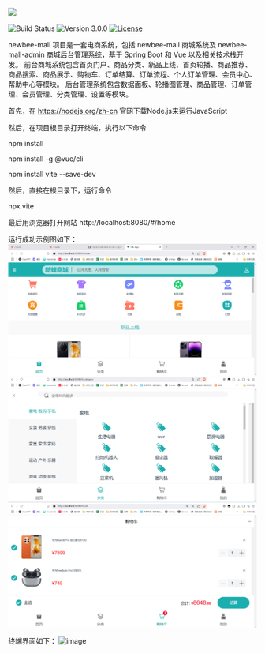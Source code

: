![](static-files/newbee-mall.png)

![Build Status](https://img.shields.io/badge/build-passing-green.svg)
![Version 3.0.0](https://img.shields.io/badge/version-3.0.0-yellow.svg)
[![License](https://img.shields.io/badge/license-GPL3.0-blue.svg)](https://github.com/newbee-ltd/newbee-mall-vue3-app/blob/master/LICENSE)

newbee-mall 项目是一套电商系统，包括 newbee-mall 商城系统及 newbee-mall-admin 商城后台管理系统，基于 Spring Boot 和 Vue 以及相关技术栈开发。 前台商城系统包含首页门户、商品分类、新品上线、首页轮播、商品推荐、商品搜索、商品展示、购物车、订单结算、订单流程、个人订单管理、会员中心、帮助中心等模块。 后台管理系统包含数据面板、轮播图管理、商品管理、订单管理、会员管理、分类管理、设置等模块。


首先，在 https://nodejs.org/zh-cn 官网下载Node.js来运行JavaScript

然后，在项目根目录打开终端，执行以下命令

  npm install
  
  npm install -g @vue/cli
  
  npm install vite --save-dev


然后，直接在根目录下，运行命令

  npx vite
  
最后用浏览器打开网站
http://localhost:8080/#/home

运行成功示例图如下：
![例图1](./imgs/1.png)
![例图2](./imgs/2.png)
![例图3](./imgs/3.png)

终端界面如下：
![image](https://github.com/user-attachments/assets/3d8b8e2d-5d8d-4257-beab-f1d9bf4f35d9)
